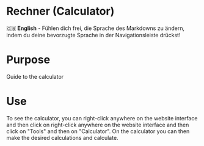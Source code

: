 # Rechner (Calculator)

🇬🇧 **English** - Fühlen dich frei, die Sprache des Markdowns zu ändern, indem du deine bevorzugte Sprache in der Navigationsleiste drückst!

# Purpose
Guide to the calculator

# Use
To see the calculator, you can right-click anywhere on the website interface and then click on
right-click anywhere on the website interface and then click on "Tools" and then on "Calculator".
On the calculator you can then make the desired calculations and calculate.

